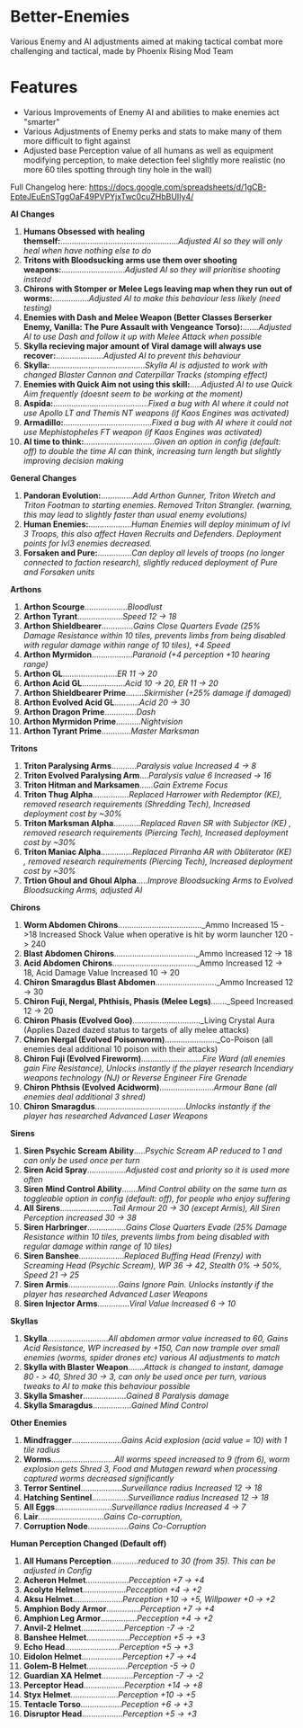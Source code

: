 # Better-Enemies
Various Enemy and AI adjustments aimed at making tactical combat more challenging and tactical, made by Phoenix Rising Mod Team 

# Features
- Various Improvements of Enemy AI and abilities to make enemies act "smarter"
- Various Adjustments of Enemy perks and stats to make many of them more difficult to fight against
- Adjusted base Perception value of all humans as well as equipment modifying perception, to make detection feel slightly more realistic (no more 60 tiles spotting through tiny hole in the wall)

Full Changelog here: https://docs.google.com/spreadsheets/d/1gCB-EpteJEuEnSTggOaF49PVPYjxTwc0cuZHbBUIIy4/

**AI Changes**

1. **Humans Obsessed with healing themself:**...................................................._Adjusted AI so they will only heal when have nothing else to do_
2. **Tritons with Bloodsucking arms use them over shooting weapons:**............................_Adjusted AI so they will prioritise shooting instead_
3. **Chirons with Stomper or Melee Legs leaving map when they run out of worms:**................_Adjusted AI to make this behaviour less likely (need testing)_
4. **Enemies with Dash and Melee Weapon (Better Classes Berserker Enemy, Vanilla: The Pure Assault with Vengeance Torso):**......._Adjusted AI to use Dash and follow it up with Melee Attack when possible_
5. **Skylla recieving major amount of Viral damage will always use recover:**....................._Adjusted AI to prevent this behaviour_
6. **Skylla:**.........................................._Skylla AI is adjusted to work with changed Blaster Cannon and Caterpillar Tracks (stomping effect)_
7. **Enemies with Quick Aim not using this skill:**....._Adjusted AI to use Quick Aim frequently (doesnt seem to be working at the moment)_
8. **Aspida:**.........................................._Fixed a bug with AI where it could not use Apollo LT and Themis NT weapons (if Kaos Engines was activated)_
9. **Armadillo:**......................................._Fixed a bug with AI where it could not use Mephistopheles FT weapon (if Kaos Engines was activated)_
10. **AI time to think:**..............................._Given an option in config (default: off) to double the time AI can think, increasing turn length but slightly improving decision making_
	
**General Changes**

1. **Pandoran Evolution:**.............._Add Arthon Gunner, Triton Wretch and Triton Footman to starting enemies. Removed Triton Strangler. (warning, this may lead to slightly faster than usual enemy evolutions)_
2. **Human Enemies:**..................._Human Enemies will deploy minimum of lvl 3 Troops, this also affect Haven Recruits and Defenders. Deployment points for lvl3 enemies decreased._
3. **Forsaken and Pure:**..............._Can deploy all levels of troops (no longer connected to faction research), slightly reduced deployment of Pure and Forsaken units_
	
**Arthons**

1. **Arthon Scourge**..................._Bloodlust_
2. **Arthon Tyrant**...................._Speed 12 -> 18_
3. **Arthon Shieldbearer**.............._Gains Close Quarters Evade (25% Damage Resistance within 10 tiles, prevents limbs from being disabled with regular damage within range of 10 tiles), +4 Speed_
4. **Arthon Myrmidon**.................._Paranoid (+4 perception +10 hearing range)_
5. **Arthon GL**........................_ER 11 -> 20_
6. **Arthon Acid GL**..................._Acid 10 -> 20, ER 11 -> 20_
7. **Arthon Shieldbearer Prime**........_Skirmisher (+25% damage if damaged)_
8. **Arthon Evolved Acid GL**..........._Acid 20 -> 30_
9. **Arthon Dragon Prime**.............._Dash_
10. **Arthon Myrmidon Prime**..........._Nightvision_
11. **Arthon Tyrant Prime**............._Master Marksman_
	
**Tritons**

1. **Triton Paralysing Arms**..........._Paralysis value Increased 4 -> 8_
2. **Triton Evolved Paralysing Arm**...._Paralysis value 6 Increased -> 16_
3. **Triton Hitman and Marksamen**......_Gain Extreme Focus_
4. **Triton Thug Alpha**................_Replaced Harrower with Redemptor (KE), removed research requirements (Shredding Tech), Increased deployment cost by ~30%_
5. **Triton Marksman Alpha**............_Replaced Raven SR with Subjector (KE) , removed research requirements (Piercing Tech), Increased deployment cost by ~30%_
6. **Triton Maniac Alpha**.............._Replaced Pirranha AR with Obliterator (KE) , removed research requirements (Piercing Tech), Increased deployment cost by ~30%_
7. **Trtion Ghoul and Ghoul Alpha**....._Improve Bloodsucking Arms to Evolved Bloodsucking Arms, adjusted AI_ 
	
**Chirons**

1. **Worm Abdomen Chirons**....................................._Ammo Increased 15 ->18  Increased Shock Value when operative is hit by worm launcher 120 -> 240
2. **Blast Abdomen Chirons**...................................._Ammo Increased 12 -> 18
3. **Acid Abdomen Chirons**....................................._Ammo Increased 12 -> 18, Acid Damage Value Increased 10 -> 20
4. **Chiron Smaragdus Blast Abdomen**..........................._Ammo Increased 12 -> 30
5. **Chiron Fuji, Nergal, Phthisis, Phasis (Melee Legs)**......._Speed Increased 12 -> 20
6. **Chiron Phasis (Evolved Goo)**.............................._Living Crystal Aura (Applies Dazed dazed status to targets of ally melee attacks)
7. **Chiron Nergal (Evolved Poisonworm)**......................._Co-Poison (all enemies deal additional 10 poison with their attacks)
8. **Chiron Fuji (Evolved Fireworm)**..........................._Fire Ward (all enemies gain Fire Resistance), Unlocks instantly if the player research Incendiary weapons technology (NJ) or Reverse Engineer Fire Grenade_
9. **Chiron Phthsis (Evolved Acidworm)**........................_Armour Bane (all enemies deal additional 3 shred)_
10. **Chiron Smaragdus**........................................_Unlocks instantly if the player has researched Advanced Laser Weapons_
	
**Sirens**

1. **Siren Psychic Scream Ability**....._Psychic Scream AP reduced to 1 and can only be used once per turn_
2. **Siren Acid Spray**................._Adjusted cost and priority so it is used more often_
3. **Siren Mind Control Ability**......._Mind Control ability on the same turn as toggleable option in config (default: off), for people who enjoy suffering_
4. **All Sirens**......................._Tail Armour 20 -> 30 (except Armis), All Siren Perception increased 30 -> 38_
5. **Siren Harbringer**................._Gains Close Quarters Evade (25% Damage Resistance within 10 tiles, prevents limbs from being disabled with regular damage within range of 10 tiles)_
6. **Siren Banshee**...................._Replaced Buffing Head (Frenzy) with Screaming Head (Psychic Scream), WP 36 -> 42, Stealth 0% -> 50%, Speed 21 -> 25_
7. **Siren Armis**......................_Gains Ignore Pain. Unlocks instantly if the player has researched Advanced Laser Weapons_
8. **Siren Injector Arms**.............._Viral Value Increased 6 -> 10_
	
**Skyllas**

1. **Skylla**..........................._All abdomen armor value increased to 60, Gains Acid Resistance, WP increased by +150, Can now trample over small enemies (worms, spider drones etc) various AI adjustments to match_
2. **Skylla with Blaster Weapon**......._Attack is changed to instant, damage 80 - > 40, Shred 30 -> 3, can only be used once per turn, various tweaks to AI to make this behaviour possible_
3. **Skylla Smasher**..................._Gained 8 Paralysis damage_
4. **Skylla Smaragdus**................._Gained Mind Control_
	
**Other Enemies**

1. **Mindfragger**......................_Gains Acid explosion (acid value = 10) with 1 tile radius_
2. **Worms**............................_All worms speed increased to 9 (from 6), worm explosion gets Shred 3, Food and Mutagen reward when processing captured worms decreased significantly_
3. **Terror Sentinel**.................._Surveillance radius Increased 12 -> 18_
4. **Hatching Sentinel**................_Surveillance radius Increased 12 -> 18_
5. **All Eggs**........................._Surveillance radius Increased 4 -> 7_
6. **Lair**............................._Gains Co-corruption,_
7. **Corruption Node**.................._Gains Co-Corruption_
	
**Human Perception Changed (Default off)**

1. **All Humans Perception**............_reduced to 30 (from 35). This can be adjusted in Config_
2. **Acheron Helmet**..................._Pecception +7 -> +4_
3. **Acolyte Helmet**..................._Pecception +4 -> +2_
4. **Aksu Helmet**......................_Perception +10 -> +5, Willpower +0 -> +2_
5. **Amphion Body Armor**..............._Perception +7 -> +4_
6. **Amphion Leg Armor**................_Pecception +4 -> +2_
7. **Anvil-2 Helmet**..................._Perception -7 -> -2_
8. **Banshee Helmet**..................._Pecception +5 -> +3_
9. **Echo Head**........................_Perception +5 -> +3_
10. **Eidolon Helmet**.................._Perception +7 -> +4_
11. **Golem-B Helmet**.................._Perception -5 -> 0_
12. **Guardian XA Helmet**.............._Perception -7 -> -2_
13. **Perceptor Head**.................._Pecerption +14 -> +8_
14. **Styx Helmet**....................._Perception +10 -> +5_
15. **Tentacle Torso**.................._Peception +6 -> +3_
16. **Disruptor Head**.................._Perception +5 -> +3_ 
